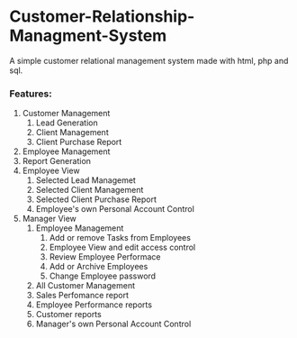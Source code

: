 # Customer-Relationship-Managment-System
A simple customer relational management system made with html, php and sql.

### Features: ###
1. Customer Management
    1. Lead Generation
    2. Client Management
    3. Client Purchase Report
2. Employee Management
3. Report Generation
4. Employee View
    1. Selected Lead Managemet
    2. Selected Client Management
    3. Selected Client Purchase Report
    4. Employee's own Personal Account Control
5. Manager View
    1. Employee Management
        1. Add or remove Tasks from Employees
        2. Employee View and edit access control
        3. Review Employee Performace
        4. Add or Archive Employees
        5. Change Employee password
    2. All Customer Management
    3. Sales Perfomance report
    4. Employee Performance reports
    5. Customer reports
    6. Manager's own Personal Account Control


